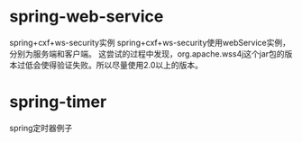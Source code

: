 # spring-web-service
spring+cxf+ws-security实例
spring+cxf+ws-security使用webService实例，分别为服务端和客户端。
这尝试的过程中发现，org.apache.wss4j这个jar包的版本过低会使得验证失败。所以尽量使用2.0以上的版本。

# spring-timer
  spring定时器例子 
